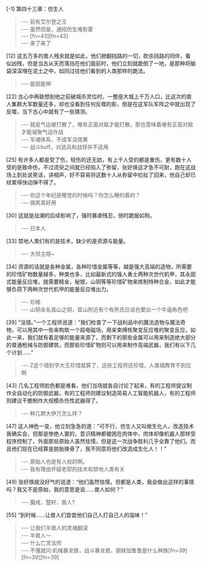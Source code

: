 
[-1] 第四十三章：仿生人
>--- 前有艾尔登之王<br>
>--- 虽然但是，通招仿生堆影雾<br>
>--- [fn=43][fn=43]<br>
>--- 来了来了<br>

[12] 这五万多的兽人残余就是如此，他们掀翻挡路的一切，砍杀挡路的同伴，看似凶残，但是当古从天而落挡在他们面前时，他们立刻就跪倒了一地，是那种将脑袋深深埋在泥土之中，如同过往他们看到的人类那样的跪法。
>--- 能屈能伸<br>

[22] 古心中再联想到他之前破城杀灵位时，一整座大城上千万人口，比这次的兽人集群大军数量还多，却也没看到任何反噬的影，倒是在这军队军阵之中就出现了反噬，当下古心中就有了一些猜测。
>--- 就是气运被打散了，唯有正面对敌才能打散，那也意味着唯有正面对敌才能凝聚气运作战<br>
>--- 军魂体系，不成军没效果<br>
>--- 战斗buff，对逃兵和战俘并不适用<br>

[25] 有许多人都是受了伤，轻伤的还无妨，有上千人受的都是重伤，更有数十人受的是致命伤，不过须臾之间就已经陷入了弥留，张好焕这才急不可耐，跑在这战场上到处说笑话，讲相声，好不容易将这数十人从弥留中拉扯了回来，他自己却已经累得快动弹不得了。
>--- 你这个年纪是睡觉的时候吗？你怎么睡的着的？<br>
>--- 搞笑真好用<br>

[30] 这就是战潮的后续影响了，强时暴虐残忍，弱时跪服如狗。
>--- 日本人<br>

[33] 禁地人类们有的是技术，缺少的是资源与能量。
>--- 大领主呀~<br>

[34] 资源的话就是各种金属，各种珍惜金属等等，越是强大高端的造物，所需要的珍惜矿物数量越多，种类也多，比如最新式的强人勇士两种次世代机甲，其永固式能量反应堆，就需要精金，秘银，山铜等等珍惜矿物来炼制特种合金，如此才能够负荷下两种次世代机甲的能量反应堆出力。
>--- 珍稀<br>
>--- 山铜全名首山之铜，首山附近有个有熊氏应该也要出一个牛逼角色吧<br>

[39] “没错。”一个工程师说道：“我们检查了一下战利品中的魔法造物与魔法奇物，可以用其中一些来构筑一个超电磁场，用来束缚核聚变反应堆的聚变反应，如此一来，我们就有着足够的能量来源了，而剩下的那些金属可以用来制造绝大部分的普通枪械与防御建筑，而那些珍惜矿物则可以用来制作高端武器，我们有以下几个计划……”
>--- Z这个错别字大王珍惜就算了，这些工程师还珍惜，人类城教育不到位啊<br>

[43] 几名工程师脸色都是难看，他们当场就各自讨论了起来，有的工程师提议制作全自动化的防御武器，有的工程师则建议制造简易人工智能机器人，有的工程师则建议干脆制作大规模杀伤性武器得了。
>--- 种几颗大伊万怎么样？<br>

[47] 这人神色一变，他立刻急急的道：“可不行，仿生人又叫做生化人，改造技术我确实会，但那是惨绝人寰的，意识精神都被困在肉体中，肉体却像机器人那样受程序控制了，外面那些原始人虽然怯懦，但是这一次战争胜利几乎全靠了他们，而且他们现在已经算是脱胎换骨了，我不同意将他们改造成生化人！！”
>--- 原始人也是有人权的啊。<br>
>--- 我有理由怀疑老耶的技术和禁地人类有关<br>

[49] 张好焕就没好气的说道：“他们虽然怯懦，但都是人类，我会做出这样的事情吗？我又不是原始，我的意思是说……兽人如何？”
>--- 魔戒，楚轩，兽人?<br>

[55] “到时候……让兽人们尝尝他们自己人打自己人的滋味！”
>--- 让我们半兽人的灵魂翻滚<br>
>--- 半兽人～<br>
>--- 什么亡灵法师<br>
>--- 不懂就问:机械暴龙兽，战斗暴龙兽，钢铁加鲁鲁是什么种族[fn=39][fn=39][fn=39]<br>
